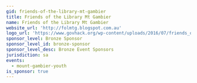 ```yaml
---
gid: friends-of-the-library-mt-gambier
title: Friends of the Library Mt Gambier
name: Friends of the Library Mt Gambier
website_url: 'http://folmtg.blogspot.com.au'
logo_url: 'https://www.govhack.org/wp-content/uploads/2016/07/friends_of_the_library_mt_gambier.png'
sponsor_level: Bronze Sponsor
sponsor_level_id: bronze-sponsor
sponsor_level_desc: Bronze Event Sponsors
jurisdiction: sa
events:
  - mount-gambier-youth
is_sponsor: true
---
```

